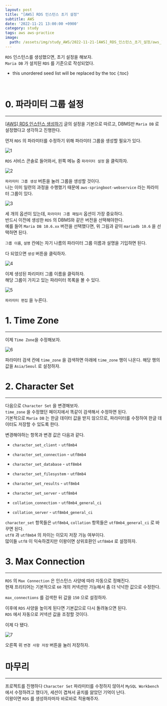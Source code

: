 ```yaml
---
layout: post
title: "[AWS] RDS 인스턴스 초기 설정"
subtitle: AWS
date: '2022-11-21 13:00:00 +0900'
category: study
tags: aws aws-practice
image:
  path: /assets/img/study_AWS/2022-11-21-[AWS]_RDS_인스턴스_초기_설정/aws_logo.png
---
```


`RDS` 인스턴스를 생성했으면, 초기 설정을 해보자.<br>
`Maria DB` 가 설치된 `RDS` 를 기준으로 작성되었다.


<!--more-->

* this unordered seed list will be replaced by the toc
{:toc}

<br>


# 0. 파라미터 그룹 설정
---

[[AWS] RDS 인스턴스 생성하기](https://heoj10272.github.io/study/AWS-_RDS_%EC%9D%B8%EC%8A%A4%ED%84%B4%EC%8A%A4_%EC%83%9D%EC%84%B1%ED%95%98%EA%B8%B0.html) 글의 설정을 기본으로 따르고, DBMS만 `Maria DB` 로 설정했다고 생각하고 진행한다.

먼저 `RDS` 의 파라미터를 수정하기 위해 파라미터 그룹을 생성할 필요가 있다.

![1](/assets/img/study_AWS/2022-11-21-[AWS]_RDS_인스턴스_초기_설정/1.png)

`RDS` 서비스 콘솔로 들어와서, 왼쪽 메뉴 중 `파라미터 설정` 을 클릭하자.

![2](/assets/img/study_AWS/2022-11-21-[AWS]_RDS_인스턴스_초기_설정/2.png)

`파라미터 그룹 생성` 버튼을 눌러 그룹을 생성할 것이다.<br>
나는 이미 일련의 과정을 수행했기 때문에 `aws-springboot-webservice` 라는 파라미터 그룹이 있다.<br>

![3](/assets/img/study_AWS/2022-11-21-[AWS]_RDS_인스턴스_초기_설정/3.png)

세 개의 옵션이 있는데, `파라미터 그룹 패밀리` 옵션이 가장 중요하다.<br>
반드시 이전에 생성한 `RDS` 의 DBMS와 같은 버전을 선택해야한다.<br>
예를 들어 `Maria DB 10.6.xx` 버전을 선택했다면, 위 그림과 같이 `mariadb 10.6` 을 선택하면 된다.

`그룹 이름`, `설명` 칸에는 자기 나름의 파라미터 그룹 이름과 설명을 기입하면 된다.

다 되었으면 `생성` 버튼을 클릭하자.

![4](/assets/img/study_AWS/2022-11-21-[AWS]_RDS_인스턴스_초기_설정/4.png)

이제 생성된 파리미터 그룹 이름을 클릭하자.<br>
해당 그룹이 가지고 있는 파라미터 목록을 볼 수 있다.

![5](/assets/img/study_AWS/2022-11-21-[AWS]_RDS_인스턴스_초기_설정/5.png)

`파라미터 편집` 을 누른다.

# 1. Time Zone
---

이제 `Time Zone`을 수정해보자.

![6](/assets/img/study_AWS/2022-11-21-[AWS]_RDS_인스턴스_초기_설정/6.png)

파라미터 검색 칸에 `time_zone` 을 검색하면 아래에 `time_zone` 행이 나온다.
해당 행의 값을 `Asia/Seoul` 로 설정하자.


# 2. Character Set
---

다음으로 `Character Set` 을 변경해보자.<br>
`time_zone` 을 수정했던 페이지에서 똑같이 검색해서 수정하면 된다.<br>
기본적으로 `Maria DB` 는 한글 데이터 값을 받지 않으므로, 파라미터를 수정하여 한글 데이터도 저장할 수 있도록 한다.<br>

변경해야하는 항목과 변경 값은 다음과 같다.

* `character_set_client` - `utf8mb4`
* `character_set_connection` - `utf8mb4`
* `character_set_database` - `utf8mb4`
* `character_set_filesystem` - `utf8mb4`
* `character_set_results` - `utf8mb4`
* `character_set_server` - `utf8mb4`

* `collation_connection` - `utf8mb4_general_ci`
* `collation_server` - `utf8mb4_general_ci`

`character_set` 항목들은 `utf8mb4`, `collation` 항목들은 `utf8mb4_general_ci` 로 바꾸면 된다.<br>
`utf8` 과 `utf8mb4` 의 차이는 이모지 저장 가능 여부이다.<br>
많이들 `utf8` 이 익숙하겠지만 이왕이면 상위호환인 `utf8mb4` 로 설정하자.<br>

# 3. Max Connection
---

`RDS` 의 `Max Connection` 은 인스턴스 사양에 따라 자동으로 정해진다.<br>
현재 프리티어는 기본적으로 `60` 개의 커넥션만 가능해서 좀 더 넉넉한 값으로 수정한다.<br>

`max_connections` 를 검색한 뒤 값을 `150` 으로 설정하자.<br>

이후에 `RDS` 사양을 높이게 된다면 기본값으로 다시 돌려놓으면 된다.<br>
`RDS` 에서 자동으로 커넥션 값을 조정할 것이다.<br>

이제 다 됐다.


![7](/assets/img/study_AWS/2022-11-21-[AWS]_RDS_인스턴스_초기_설정/7.png)

오른쪽 위 `변경 사항 저장` 버튼을 눌러 저장하자.


# 마무리
---

프로젝트를 진행하다 `Character Set` 파라미터를 수정하지 않아서 `MySQL Workbench` 에서 수정하려고 했다가, 세션이 겹쳐서 골치를 앓았던 기억이 난다.<br>
이왕이면 `RDS` 를 생성하자마자 바로바로 적용해주자.<br>
